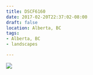 ```yaml
---
title: DSCF6160
date: 2017-02-20T22:37:02-08:00
draft: false
location: Alberta, BC
tags:
- Alberta, BC
- landscapes

---
```

![](https://d17enza3bfujl8.cloudfront.net/DSCF6160.jpg)
